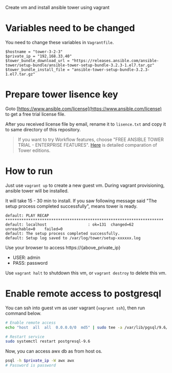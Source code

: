 Create vm and install ansible tower using vagrant

# Variables need to be changed

You need to change these variables in `Vagrantfile`.

```config
$hostname = "tower-3-2-3"
$private_ip = "192.168.33.40"
$tower_bundle_download_url = "https://releases.ansible.com/ansible-tower/setup-bundle/ansible-tower-setup-bundle-3.2.3-1.el7.tar.gz"
$tower_bundle_install_file = "ansible-tower-setup-bundle-3.2.3-1.el7.tar.gz"
```

# Prepare tower lisence key

Goto [https://www.ansible.com/license](https://www.ansible.com/license) to get a free trial license file.

After you received license file by email, rename it to `lisence.txt` and copy it to same directory of this repository.

> If you want to try Workflow features, choose "FREE ANSIBLE TOWER TRIAL - ENTERPRISE FEATURES". [Here](https://www.ansible.com/products/tower/editions) is detailed comparation of Tower editions.


# How to run

Just use `vagrant up` to create a new guest vm. During vagrant provisioning, ansible tower will be installed.

It will take 15 - 30 min to install. If you saw following message said "The setup process completed successfully", means tower is ready.
```console
default: PLAY RECAP *********************************************************************
default: localhost                  : ok=131  changed=62   unreachable=0    failed=0
default: The setup process completed successfully.
default: Setup log saved to /var/log/tower/setup-xxxxxx.log
```

Use your browser to access https://{above_private_ip}
  - USER: admin
  - PASS: password

Use `vagrant halt` to shutdown this vm, or `vagrant destroy` to delete this vm.

# Enable remote access to postgresql

You can ssh into guest vm as user vagrant (`vagrant ssh`), then run command below.
```sh
# Enable remote access
echo "host  all  all  0.0.0.0/0  md5" | sudo tee -a /var/lib/pgsql/9.6/data/pg_hba.conf

# Restart service
sudo systemctl restart postgresql-9.6
```

Now, you can access awx db as from host os.
```sh
psql -h $private_ip -W awx awx
# Password is password
```
